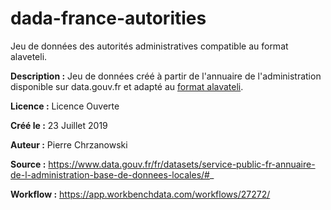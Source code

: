 # dada-france-autorities

Jeu de données des autorités administratives compatible au format alaveteli.

**Description :** Jeu de données créé à partir de l'annuaire de l'administration disponible sur data.gouv.fr et adapté au [format alavateli](https://alaveteli.org/docs/running/admin_manual/). 

**Licence :** Licence Ouverte

**Créé le :** 23 Juillet 2019

**Auteur :** Pierre Chrzanowski

**Source :** https://www.data.gouv.fr/fr/datasets/service-public-fr-annuaire-de-l-administration-base-de-donnees-locales/#_

**Workflow :** https://app.workbenchdata.com/workflows/27272/


